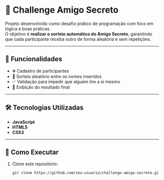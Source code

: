 # 🎁 Challenge Amigo Secreto  

Projeto desenvolvido como desafio prático de programação com foco em lógica e boas práticas.  
O objetivo é **realizar o sorteio automático do Amigo Secreto**, garantindo que cada participante receba outro de forma aleatória e sem repetições.  

---

## 📌 Funcionalidades  

- ➕ Cadastro de participantes  
- 🎲 Sorteio aleatório entre os nomes inseridos  
- ✅ Validação para impedir que alguém tire a si mesmo  
- 📜 Exibição do resultado final  

---

## 🛠️ Tecnologias Utilizadas  

- **JavaScript**  
- **HTML5**  
- **CSS3**  

---

## 🚀 Como Executar  

1. Clone este repositório:  
   ```bash
   git clone https://github.com/seu-usuario/challenge-amigo-secreto.git

